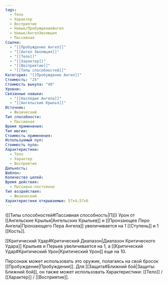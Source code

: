 ```yaml
---
tags:
  - Тело
  - Характер
  - Восприятие
  - Навык/ПробуждениеАнгел
  - Навык/АнгелЭволюция
  - Пассивная
Ссылки:
  - "[[Пробуждение Ангел]]"
  - "[[Ангел Эволюция]]"
  - "[[Тело]]"
  - "[[Характер]]"
  - "[[Восприятие]]"
  - "[[Типы способностей]]"
Категория: "[[Пробуждение Ангел]]"
Стоимость: "25"
Стоимость выкупа: "40"
Уровни: 
Связанные навыки:
  - "[[Наследие Ангела]]"
  - "[[Ангельские Крылья]]"
Источник:
  - Физический
Тип способности:
  - Пассивная
Время применения: 
Тип магии: 
Стоимость применения: 
Используемый пул: 
Стоимость пула: 
Характеристики:
  - Тело
  - Характер
  - Восприятие
Дальность: 
Шаблон: 
Количество целей: 
Время действия:
  - Пассивно-постоянно
Тип воздействия:
  - Физический
Характеристики открываемые: 57x4;57x6
---
```

([[Типы способностей#Пассивная способность|П]]) Урон от [[Ангельские Крылья|Ангельских Крыльев]] и [[Пронзающее Перо Ангела|Пронзающего Пера Ангела]] увеличивается на 1 [[Ступень]] и 1 [[Кость]].

[[Критический Удар#Критический Диапазон|Диапазон Критического Удара]] Крыльев и Перьев увеличивается на 1, а [[Критический Удар#Критический Урон|Критический Урон]] еще на 10. 

Персонаж может использовать это оружие, полагаясь на свой бросок [[Пробуждение|Пробуждения]]. Для [[Защита#Ближний бой|Защиты: Ближний бой]], он также может использовать Характеристики: [[Тело]] / [[Характер]] / [[Восприятие]]. 